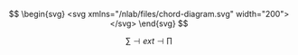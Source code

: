 $$
\begin{svg}
<svg xmlns="/nlab/files/chord-diagram.svg" width="200">
</svg>
\end{svg}
$$

$$
  \sum \dashv ext \dashv \prod
$$